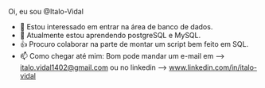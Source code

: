 Oi, eu sou @Italo-Vidal
- 👀 Estou interessado em entrar na área de banco de dados.
- 🌱 Atualmente estou aprendendo postgreSQL e MySQL.
- 👍 Procuro colaborar na parte de montar um script bem feito em SQL.
- 📫 Como chegar até mim: Bom pode mandar um e-mail em --> italo.vidal1402@gmail.com ou no linkedin --> www.linkedin.com/in/italo-vidal
